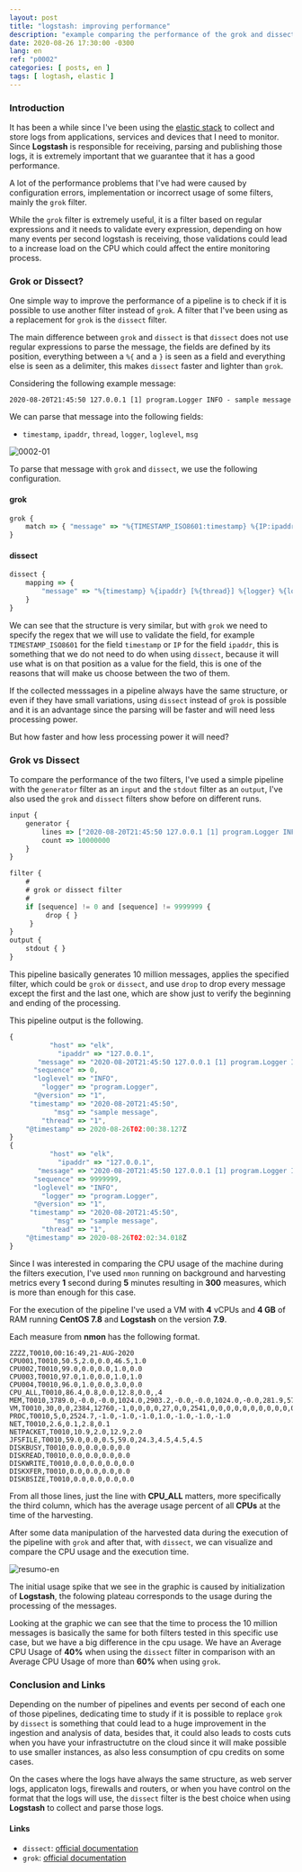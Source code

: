 ```yaml
---
layout: post
title: "logstash: improving performance"
description: "example comparing the performance of the grok and dissect filters in logstash"
date: 2020-08-26 17:30:00 -0300
lang: en
ref: "p0002"
categories: [ posts, en ]
tags: [ logtash, elastic ]
---
```

### Introduction


It has been a while since I've been using the [elastic stack][elk] to collect and store logs from applications, services and devices that I need to monitor. Since **Logstash** is responsible for receiving, parsing and publishing those logs, it is extremely important that we guarantee that it has a good performance.

A lot of the performance problems that I've had were caused by configuration errors, implementation or incorrect usage of some filters, mainly the `grok` filter.

While the `grok` filter is extremely useful, it is a filter based on regular expressions and it needs to validate every expression, depending on how many events per second logstash is receiving, those validations could lead to a increase load on the CPU which could affect the entire monitoring process.

### Grok or Dissect?

One simple way to improve the performance of a pipeline is to check if it is possible to use another filter instead of `grok`. A filter that I've been using as a replacement for `grok` is the `dissect` filter.

The main difference between `grok` and `dissect` is that `dissect` does not use regular expressions to parse the message, the fields are defined by its position, everything between a `%{` and a `}` is seen as a field and everything else is seen as a delimiter, this makes `dissect` faster and lighter than `grok`.

Considering the following example message:

```
2020-08-20T21:45:50 127.0.0.1 [1] program.Logger INFO - sample message
```

We can parse that message into the following fields:

- `timestamp`, `ipaddr`, `thread`, `logger`, `loglevel`, `msg`

![0002-01](/img/posts/0002-01.png)

To parse that message with `grok` and `dissect`, we use the following configuration.

#### grok

```javascript
grok {
    match => { "message" => "%{TIMESTAMP_ISO8601:timestamp} %{IP:ipaddr} \[%{INT:thread}\] %{DATA:logger} %{WORD:loglevel} - %{GREEDYDATA:msg}"}
}
```

#### dissect

```javascript
dissect {
    mapping => {
        "message" => "%{timestamp} %{ipaddr} [%{thread}] %{logger} %{loglevel} - %{msg}"
    }
}
```

We can see that the structure is very similar, but with `grok` we need to specify the regex that we will use to validate the field, for example `TIMESTAMP_ISO8601` for the field `timestamp` or `IP` for the field `ipaddr`, this is something that we do not need to do when using `dissect`, because it will use what is on that position as a value for the field, this is one of the reasons that will make us choose between the two of them.

If the collected messsages in a pipeline always have the same structure, or even if they have small variations, using `dissect` instead of `grok` is possible and it is an advantage since the parsing will be faster and will need less processing power.

But how faster and how less processing power it will need?

### Grok vs Dissect

To compare the performance of the two filters, I've used a simple pipeline with the `generator` filter as an `input` and the `stdout` filter as an `output`, I've also used the `grok` and `dissect` filters show before on different runs. 

```javascript
input {
    generator {
        lines => ["2020-08-20T21:45:50 127.0.0.1 [1] program.Logger INFO - sample message"]
        count => 10000000
    }
}

filter {
    #
    # grok or dissect filter
    #
    if [sequence] != 0 and [sequence] != 9999999 {
         drop { }
     }
}
output {
    stdout { }
}
```

This pipeline basically generates 10 million messages, applies the specified filter, which could be `grok` or `dissect`, and use `drop` to drop every message except the first and the last one, which are show just to verify the beginning and ending of the processing.

This pipeline output is the following.

```javascript
{
          "host" => "elk",
            "ipaddr" => "127.0.0.1",
       "message" => "2020-08-20T21:45:50 127.0.0.1 [1] program.Logger INFO - sample message",
      "sequence" => 0,
      "loglevel" => "INFO",
        "logger" => "program.Logger",
      "@version" => "1",
     "timestamp" => "2020-08-20T21:45:50",
           "msg" => "sample message",
        "thread" => "1",
    "@timestamp" => 2020-08-26T02:00:38.127Z
}
{
          "host" => "elk",
            "ipaddr" => "127.0.0.1",
       "message" => "2020-08-20T21:45:50 127.0.0.1 [1] program.Logger INFO - sample message",
      "sequence" => 9999999,
      "loglevel" => "INFO",
        "logger" => "program.Logger",
      "@version" => "1",
     "timestamp" => "2020-08-20T21:45:50",
           "msg" => "sample message",
        "thread" => "1",
    "@timestamp" => 2020-08-26T02:02:34.018Z
}

```

Since I was interested in comparing the CPU usage of the machine during the filters execution, I've used `nmon` running on background and harvesting metrics every **1** second during **5** minutes resulting in **300** measures, which is more than enough for this case.

For the execution of the pipeline I've used a VM with **4** vCPUs and **4 GB** of RAM running **CentOS 7.8** and **Logstash** on the version **7.9**.

Each measure from **nmon** has the following format.

```
ZZZZ,T0010,00:16:49,21-AUG-2020
CPU001,T0010,50.5,2.0,0.0,46.5,1.0
CPU002,T0010,99.0,0.0,0.0,1.0,0.0
CPU003,T0010,97.0,1.0,0.0,1.0,1.0
CPU004,T0010,96.0,1.0,0.0,3.0,0.0
CPU_ALL,T0010,86.4,0.8,0.0,12.8,0.0,,4
MEM,T0010,3789.0,-0.0,-0.0,1024.0,2903.2,-0.0,-0.0,1024.0,-0.0,281.9,577.3,-1.0,2.0,0.0,181.5
VM,T0010,30,0,0,2384,12760,-1,0,0,0,0,27,0,0,2541,0,0,0,0,0,0,0,0,0,0,0,0,0,0,0,0,0,0,0,0,0,0,0
PROC,T0010,5,0,2524.7,-1.0,-1.0,-1.0,1.0,-1.0,-1.0,-1.0
NET,T0010,2.6,0.1,2.8,0.1
NETPACKET,T0010,10.9,2.0,12.9,2.0
JFSFILE,T0010,59.0,0.0,0.5,59.0,24.3,4.5,4.5,4.5
DISKBUSY,T0010,0.0,0.0,0.0,0.0
DISKREAD,T0010,0.0,0.0,0.0,0.0
DISKWRITE,T0010,0.0,0.0,0.0,0.0
DISKXFER,T0010,0.0,0.0,0.0,0.0
DISKBSIZE,T0010,0.0,0.0,0.0,0.0
```

From all those lines, just the line with **CPU_ALL** matters, more specifically the third column, which has the average usage percent of all **CPUs** at the time of the harvesting.

After some data manipulation of the harvested data during the execution of the pipeline with `grok` and after that, with `dissect`, we can visualize and compare the CPU usage and the execution time.

![resumo-en](/img/posts/0002-02-en.png)

The initial usage spike that we see in the graphic is caused by initialization of **Logstash**, the folowing plateau corresponds to the usage during the processing of the messages.

Looking at the graphic we can see that the time to process the 10 million messages is basically the same for both filters tested in this specific use case, but we have a big difference in the cpu usage. We have an Average CPU Usage of **40%** when using the `dissect` filter in comparison with an Average CPU Usage of more than **60%** when using `grok`.

### Conclusion and Links

Depending on the number of pipelines and events per second of each one of those pipelines, dedicating time to study if it is possible to replace `grok` by `dissect` is something that could lead to a huge improvement in the ingestion and analysis of data, besides that, it could also leads to costs cuts when you have your infrastructutre on the cloud since it will make possible to use smaller instances, as also less consumption of cpu credits on some cases.

On the cases where the logs have always the same structure, as web server logs, applicaton logs, firewalls and routers, or when you have control on the format that the logs will use, the `dissect` filter is the best choice when using **Logstash** to collect and parse those logs.
#### Links

- `dissect`: [official documentation][dissect]
- `grok`: [official documentation][grok]

[dissect]: https://www.elastic.co/guide/en/logstash/current/plugins-filters-dissect.html
[grok]: https://www.elastic.co/guide/en/logstash/current/plugins-filters-grok.html
[elk]: https://www.elastic.co/elastic-stack
